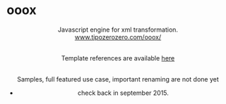 # ooox
<div id="supercontainer" style="width:100%;text-align:center;">
Javascript engine for xml transformation.<br/>
<a href="http://www.tipozerozero.com/ooox/" target="_blank">www.tipozerozero.com/ooox/</a><br/><br/>


Template references are available <a href="http://www.tipozerozero.com/ooox/index.htm">here</a><br/><br/>

Samples, full featured use case, important renaming are not done yet <br/>
- check back in september 2015.
</div>
